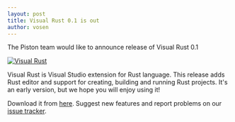 ```yaml
---
layout: post
title: Visual Rust 0.1 is out
author: vosen
---
```


The Piston team would like to announce release of Visual Rust 0.1

[![Visual Rust](http://i.imgur.com/63IYU6b.png)](http://i.imgur.com/63IYU6b.png)

Visual Rust is Visual Studio extension for Rust language.
This release adds Rust editor and support for creating, building and
running Rust projects. It's an early version, but we hope you will
enjoy using it!

Download it from
[here](https://visualstudiogallery.msdn.microsoft.com/c6075d2f-8864-47c0-8333-92f183d3e640).
Suggest new features and report problems on our [issue
tracker](https://github.com/PistonDevelopers/VisualRust).
